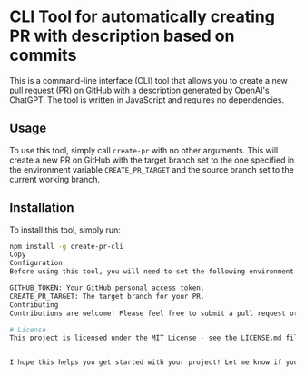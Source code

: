 # CLI Tool for automatically creating PR with description based on commits

This is a command-line interface (CLI) tool that allows you to create a new pull request (PR) on GitHub with a description generated by OpenAI's ChatGPT. The tool is written in JavaScript and requires no dependencies.

## Usage

To use this tool, simply call `create-pr` with no other arguments. This will create a new PR on GitHub with the target branch set to the one specified in the environment variable `CREATE_PR_TARGET` and the source branch set to the current working branch.

## Installation

To install this tool, simply run:

```sh
npm install -g create-pr-cli
Copy
Configuration
Before using this tool, you will need to set the following environment variables:

GITHUB_TOKEN: Your GitHub personal access token.
CREATE_PR_TARGET: The target branch for your PR.
Contributing
Contributions are welcome! Please feel free to submit a pull request or open an issue if you have any questions or suggestions.

# License
This project is licensed under the MIT License - see the LICENSE.md file for details.


I hope this helps you get started with your project! Let me know if you have any other questions or if there's anything else I can help you with.
